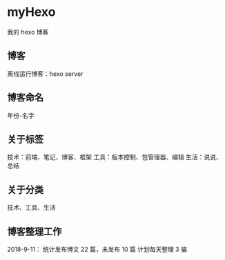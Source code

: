 # myHexo

我的 hexo 博客

## 博客

离线运行博客：hexo server

## 博客命名

年份-名字

## 关于标签

技术：前端、笔记、博客、框架
工具：版本控制、包管理器、编辑
生活：说说、总结

## 关于分类

技术、工具、生活

## 博客整理工作

2018-9-11：
统计发布博文 22 篇，未发布 10 篇
计划每天整理 3 骗
